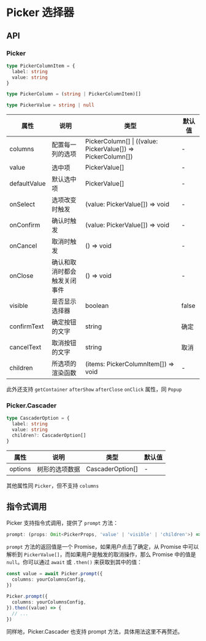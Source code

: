 # Picker 选择器

<code src="./demos/index.tsx"></code>

## API

### Picker

```typescript | pure
type PickerColumnItem = {
  label: string
  value: string
}

type PickerColumn = (string | PickerColumnItem)[]

type PickerValue = string | null
```

| 属性         | 说明                         | 类型                                                         | 默认值 |
| ------------ | ---------------------------- | ------------------------------------------------------------ | ------ |
| columns      | 配置每一列的选项             | PickerColumn[] \| ((value: PickerValue[]) => PickerColumn[]) | -      |
| value        | 选中项                       | PickerValue[]                                                | -      |
| defaultValue | 默认选中项                   | PickerValue[]                                                | -      |
| onSelect     | 选项改变时触发               | (value: PickerValue[]) => void                               | -      |
| onConfirm    | 确认时触发                   | (value: PickerValue[]) => void                               | -      |
| onCancel     | 取消时触发                   | () => void                                                   | -      |
| onClose      | 确认和取消时都会触发关闭事件 | () => void                                                   | -      |
| visible      | 是否显示选择器               | boolean                                                      | false  |
| confirmText  | 确定按钮的文字               | string                                                       | 确定   |
| cancelText   | 取消按钮的文字               | string                                                       | 取消   |
| children     | 所选项的渲染函数             | (items: PickerColumnItem[]) => void                          | -      |

此外还支持 `getContainer` `afterShow` `afterClose` `onClick` 属性，同 `Popup`

### Picker.Cascader

```typescript
type CascaderOption = {
  label: string
  value: string
  children?: CascaderOption[]
}
```

| 属性    | 说明           | 类型             | 默认值 |
| ------- | -------------- | ---------------- | ------ |
| options | 树形的选项数据 | CascaderOption[] | -      |

其他属性同 `Picker`，但不支持 `columns`

## 指令式调用

Picker 支持指令式调用，提供了 `prompt` 方法：

```typescript
prompt: (props: Omit<PickerProps, 'value' | 'visible' | 'children'>) => Promise<PickerValue[] | null>
```

`prompt` 方法的返回值是一个 Promise，如果用户点击了确定，从 Promise 中可以解析到 `PickerValue[]`，而如果用户是触发的取消操作，那么 Promise 中的值是 `null`。你可以通过 `await` 或 `.then()` 来获取到其中的值：

```ts
const value = await Picker.prompt({
  columns: yourColumnsConfig,
})
```

```ts
Picker.prompt({
  columns: yourColumnsConfig,
}).then((value) => {
  // ...
})
```

同样地，Picker.Cascader 也支持 prompt 方法，具体用法这里不再赘述。
